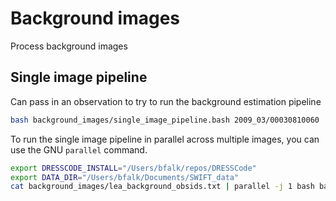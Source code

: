 # Background images

Process background images

## Single image pipeline

Can pass in an observation to try to run the background estimation pipeline

```bash
bash background_images/single_image_pipeline.bash 2009_03/00030810060
```

To run the single image pipeline in parallel across multiple images, you can use the GNU `parallel` command.

```bash
export DRESSCODE_INSTALL="/Users/bfalk/repos/DRESSCode"
export DATA_DIR="/Users/bfalk/Documents/SWIFT_data"
cat background_images/lea_background_obsids.txt | parallel -j 1 bash background_images/single_image_pipeline.bash $DRESSCODE_INSTALL $DATA_DIR
```
